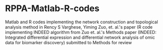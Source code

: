 # RPPA-Matlab-R-codes
Matlab and R codes implementing the network construction and topological analysis method in Rency S Varghese, Yiming Zuo, et. al.'s paper (R code implementing INDEED algorithm from Zuo et. al.'s Methods paper (INDEED: Integrated differential expression and differential network analysis of omic data for biomarker discovery) submitted to Methods for review
